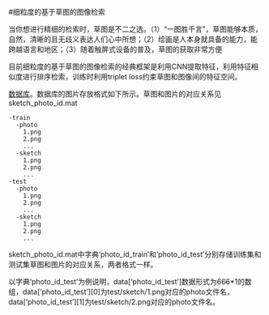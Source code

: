 #细粒度的基于草图的图像检索

当你想进行精细的检索时，草图是不二之选。（1）“一图胜千言”，草图能够本质，自然，清晰的且无歧义表达人们心中所想；（2）绘画是人本身就具备的能力，能跨越语言和地区；（3）随着触屏式设备的普及，草图的获取非常方便

目前细粒度的基于草图的图像检索的经典框架是利用CNN提取特征，利用特征相似度进行排序检索，训练时利用triplet loss约束草图和图像间的特征空间。

[数据库]()。数据库的图片存放格式如下所示。草图和图片的对应关系见sketch_photo_id.mat
```
-train
  -photo
    1.png
    2.png
    ...
  -sketch
    1.png
    2.png
    ...
-test
  -photo
    1.png
    2.png
    ...
  -sketch
    1.png
    2.png
    ...
```
sketch_photo_id.mat中字典‘photo_id_train’和‘photo_id_test’分别存储训练集和测试集草图和图片的对应关系，两者格式一样。

以字典‘photo_id_test’为例说明，data[‘photo_id_test’]数据形式为666*1的数组，data[‘photo_id_test’][0]为test/sketch/1.png对应的photo文件名，data[‘photo_id_test’][1]为test/sketch/2.png对应的photo文件名。
